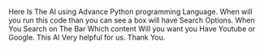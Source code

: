 Here Is The AI using Advance Python programming Language.
When will you run this code than you can see a box will have Search Options.
When You Search on The Bar  Which content Will you want you Have Youtube or Google.
This AI Very helpful for us.
Thank You.
